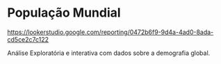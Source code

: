 # População Mundial
https://lookerstudio.google.com/reporting/0472b6f9-9d4a-4ad0-8ada-cd5ce2c7c122

Análise Exploratória e interativa com dados sobre a demografia global.
